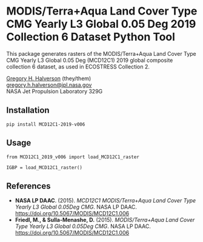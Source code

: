 # MODIS/Terra+Aqua Land Cover Type CMG Yearly L3 Global 0.05 Deg 2019 Collection 6 Dataset Python Tool

This package generates rasters of the MODIS/Terra+Aqua Land Cover Type CMG Yearly L3 Global 0.05 Deg (MCD12C1) 2019 global composite collection 6 dataset, as used in ECOSTRESS Collection 2.

[Gregory H. Halverson](https://github.com/gregory-halverson-jpl) (they/them)<br>
[gregory.h.halverson@jpl.nasa.gov](mailto:gregory.h.halverson@jpl.nasa.gov)<br>
NASA Jet Propulsion Laboratory 329G

## Installation

```
pip install MCD12C1-2019-v006
```

## Usage

```
from MCD12C1_2019_v006 import load_MCD12C1_raster

IGBP = load_MCD12C1_raster()
```

## References

- **NASA LP DAAC**. (2015). *MCD12C1 MODIS/Terra+Aqua Land Cover Type Yearly L3 Global 0.05Deg CMG*. NASA LP DAAC. https://doi.org/10.5067/MODIS/MCD12C1.006
- **Friedl, M., & Sulla-Menashe, D.** (2015). *MODIS/Terra+Aqua Land Cover Type Yearly L3 Global 0.05Deg CMG*. NASA LP DAAC. https://doi.org/10.5067/MODIS/MCD12C1.006
